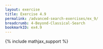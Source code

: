 ```yaml
---
layout: exercise
title: Exercise 4.9
permalink: /advanced-search-exercises/ex_9/
breadcrumb: 4-Beyond-Classical-Search
bookmarkID: ex4.9
---
```


{% include mathjax_support %}
